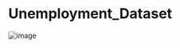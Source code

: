 # Unemployment_Dataset
![image](https://github.com/user-attachments/assets/45a2e063-b508-41a1-939a-bba9fcb91237)
